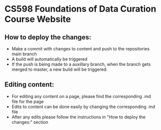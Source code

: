# CS598 Foundations of Data Curation Course Website

## How to deploy the changes:
- Make a commit with changes to content and push to the repositories main branch
- A build will automatically be triggered
- If the push is being made to a auxillary branch, when the branch gets merged to master, a new build will be triggered.

## Editing content:
- For editing any content on a page, please find the corresponding .md file for the page
- Edits to content can be done easily by changing the corresponding .md file
- After any edits please follow the instructions in "How to deploy the changes:" section
